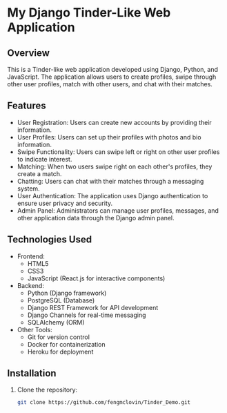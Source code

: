 # My Django Tinder-Like Web Application

## Overview
This is a Tinder-like web application developed using Django, Python, and JavaScript. The application allows users to create profiles, swipe through other user profiles, match with other users, and chat with their matches.

## Features
- User Registration: Users can create new accounts by providing their information.
- User Profiles: Users can set up their profiles with photos and bio information.
- Swipe Functionality: Users can swipe left or right on other user profiles to indicate interest.
- Matching: When two users swipe right on each other's profiles, they create a match.
- Chatting: Users can chat with their matches through a messaging system.
- User Authentication: The application uses Django authentication to ensure user privacy and security.
- Admin Panel: Administrators can manage user profiles, messages, and other application data through the Django admin panel.

## Technologies Used
- Frontend:
  - HTML5
  - CSS3
  - JavaScript (React.js for interactive components)
- Backend:
  - Python (Django framework)
  - PostgreSQL (Database)
  - Django REST Framework for API development
  - Django Channels for real-time messaging
  - SQLAlchemy (ORM)
- Other Tools:
  - Git for version control
  - Docker for containerization
  - Heroku for deployment

## Installation
1. Clone the repository:
   ```bash
   git clone https://github.com/fengmclovin/Tinder_Demo.git
